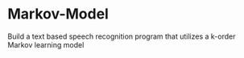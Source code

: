 # Markov-Model
Build a text based speech recognition program that utilizes a k-order Markov learning model 
